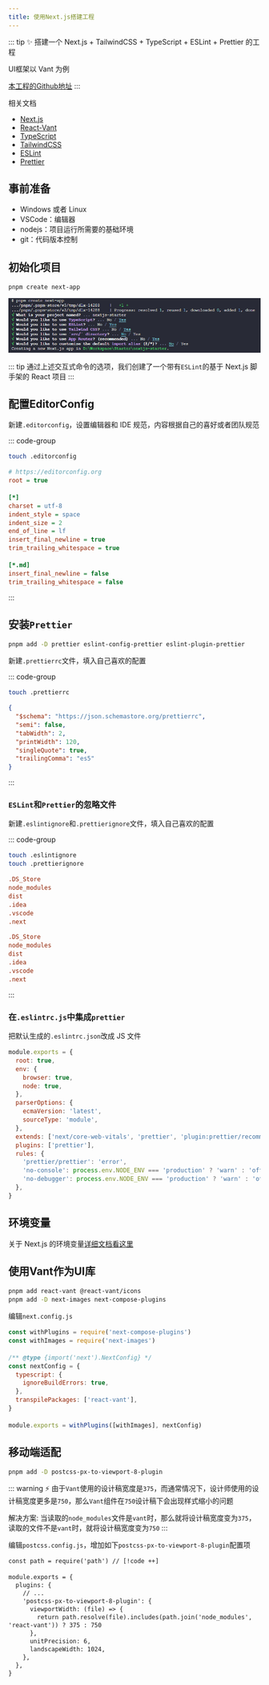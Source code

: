 ```yaml
---
title: 使用Next.js搭建工程
---
```


::: tip ✨
搭建一个 Next.js + TailwindCSS + TypeScript + ESLint + Prettier 的工程

UI框架以 Vant 为例

[本工程的Github地址](https://github.com/welives/nextjs-starter)
:::

相关文档

- [Next.js](https://www.nextjs.cn/)
- [React-Vant](https://react-vant.3lang.dev/)
- [TypeScript](https://www.tslang.cn/)
- [TailwindCSS](https://tailwind.nodejs.cn/)
- [ESLint](https://eslint.nodejs.cn/)
- [Prettier](https://prettier.nodejs.cn/)

## 事前准备

- Windows 或者 Linux
- VSCode：编辑器
- nodejs：项目运行所需要的基础环境
- git：代码版本控制

## 初始化项目

```sh
pnpm create next-app
```

![](./assets/nextjs/create-next-app.png)

::: tip
通过上述交互式命令的选项，我们创建了一个带有`ESLint`的基于 Next.js 脚手架的 React 项目
:::

## 配置EditorConfig

新建`.editorconfig`，设置编辑器和 IDE 规范，内容根据自己的喜好或者团队规范

::: code-group

```sh
touch .editorconfig
```

```ini [.editorconfig]
# https://editorconfig.org
root = true

[*]
charset = utf-8
indent_style = space
indent_size = 2
end_of_line = lf
insert_final_newline = true
trim_trailing_whitespace = true

[*.md]
insert_final_newline = false
trim_trailing_whitespace = false
```

:::

## 安装`Prettier`

```sh
pnpm add -D prettier eslint-config-prettier eslint-plugin-prettier
```

新建`.prettierrc`文件，填入自己喜欢的配置

::: code-group

```sh
touch .prettierrc
```

```json [.prettierrc]
{
  "$schema": "https://json.schemastore.org/prettierrc",
  "semi": false,
  "tabWidth": 2,
  "printWidth": 120,
  "singleQuote": true,
  "trailingComma": "es5"
}
```

:::

### `ESLint`和`Prettier`的忽略文件

新建`.eslintignore`和`.prettierignore`文件，填入自己喜欢的配置

::: code-group

```sh
touch .eslintignore
touch .prettierignore
```

```ini [.eslintignore]
.DS_Store
node_modules
dist
.idea
.vscode
.next
```

```ini [.prettierignore]
.DS_Store
node_modules
dist
.idea
.vscode
.next
```

:::

### 在`.eslintrc.js`中集成`prettier`

把默认生成的`.eslintrc.json`改成 JS 文件

```js
module.exports = {
  root: true,
  env: {
    browser: true,
    node: true,
  },
  parserOptions: {
    ecmaVersion: 'latest',
    sourceType: 'module',
  },
  extends: ['next/core-web-vitals', 'prettier', 'plugin:prettier/recommended'],
  plugins: ['prettier'],
  rules: {
    'prettier/prettier': 'error',
    'no-console': process.env.NODE_ENV === 'production' ? 'warn' : 'off',
    'no-debugger': process.env.NODE_ENV === 'production' ? 'warn' : 'off',
  },
}
```

## 环境变量

关于 Next.js 的环境变量[详细文档看这里](https://www.nextjs.cn/docs/basic-features/environment-variables)

## 使用Vant作为UI库

```sh
pnpm add react-vant @react-vant/icons
pnpm add -D next-images next-compose-plugins
```

编辑`next.config.js`

```js
const withPlugins = require('next-compose-plugins')
const withImages = require('next-images')

/** @type {import('next').NextConfig} */
const nextConfig = {
  typescript: {
    ignoreBuildErrors: true,
  },
  transpilePackages: ['react-vant'],
}

module.exports = withPlugins([withImages], nextConfig)
```

## 移动端适配

```sh
pnpm add -D postcss-px-to-viewport-8-plugin
```

::: warning ⚡
由于`Vant`使用的设计稿宽度是`375`，而通常情况下，设计师使用的设计稿宽度更多是`750`，那么`Vant`组件在`750`设计稿下会出现样式缩小的问题

解决方案: 当读取的`node_modules`文件是`vant`时，那么就将设计稿宽度变为`375`，读取的文件不是`vant`时，就将设计稿宽度变为`750`
:::

编辑`postcss.config.js`，增加如下`postcss-px-to-viewport-8-plugin`配置项

```js{6-12}
const path = require('path') // [!code ++]

module.exports = {
  plugins: {
    // ...
    'postcss-px-to-viewport-8-plugin': {
      viewportWidth: (file) => {
        return path.resolve(file).includes(path.join('node_modules', 'react-vant')) ? 375 : 750
      },
      unitPrecision: 6,
      landscapeWidth: 1024,
    },
  },
}
```
